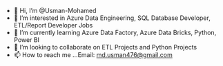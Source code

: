 - 👋 Hi, I’m @Usman-Mohamed
- 👀 I’m interested in Azure Data Engineering, SQL Database Developer, ETL/Report Developer Jobs
- 🌱 I’m currently learning Azure Data Factory, Azure Data Bricks, Python, Power BI
- 💞️ I’m looking to collaborate on ETL Projects and Python Projects
- 📫 How to reach me ...Email: md.usman476@gmail.com

<!---
Usman-Mohamed/Usman-Mohamed is a ✨ special ✨ repository because its `README.md` (this file) appears on your GitHub profile.
You can click the Preview link to take a look at your changes.
--->
